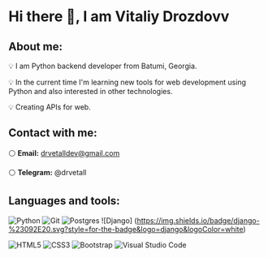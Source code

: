 <h1 align="left">Hi there 👋, I am Vitaliy Drozdovv</h1>

<h2 align="left">About me:</h2>

💡 I am Python backend developer from Batumi, Georgia.

💡 In the current time I'm learning new tools for web development using Python and also interested in other technologies.

💡 Creating APIs for web.

<h2 align="left">Contact with me:</h2>

⚪ **Email:** drvetalldev@gmail.com

⚪ **Telegram:** @drvetall

<h2 align="left">Languages and tools:</h2>

![Python](https://img.shields.io/badge/python-3670A0?style=for-the-badge&logo=python&logoColor=ffdd54)
![Git](https://img.shields.io/badge/git-%23F05033.svg?style=for-the-badge&logo=git&logoColor=white)
![Postgres](https://img.shields.io/badge/postgres-%23316192.svg?style=for-the-badge&logo=postgresql&logoColor=white)
![Django] (https://img.shields.io/badge/django-%23092E20.svg?style=for-the-badge&logo=django&logoColor=white)

![HTML5](https://img.shields.io/badge/html5-%23E34F26.svg?style=for-the-badge&logo=html5&logoColor=white)
![CSS3](https://img.shields.io/badge/css3-%231572B6.svg?style=for-the-badge&logo=css3&logoColor=white)
![Bootstrap](https://img.shields.io/badge/bootstrap-%238511FA.svg?style=for-the-badge&logo=bootstrap&logoColor=white)
![Visual Studio Code](https://img.shields.io/badge/Visual%20Studio%20Code-0078d7.svg?style=for-the-badge&logo=visual-studio-code&logoColor=white)
